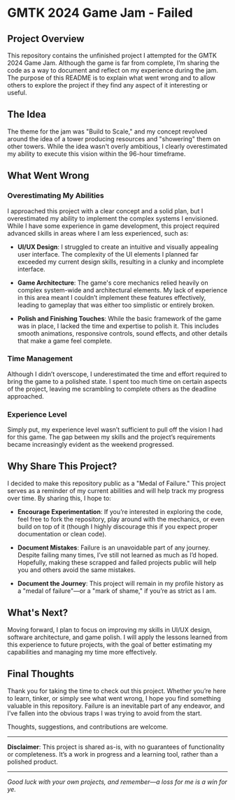 # GMTK 2024 Game Jam - Failed

## Project Overview

This repository contains the unfinished project I attempted for the GMTK 2024 Game Jam. Although the game is far from complete, I’m sharing the code as a way to document and reflect on my experience during the jam. The purpose of this README is to explain what went wrong and to allow others to explore the project if they find any aspect of it interesting or useful.

## The Idea

The theme for the jam was "Build to Scale," and my concept revolved around the idea of a tower producing resources and "showering" them on other towers. While the idea wasn't overly ambitious, I clearly overestimated my ability to execute this vision within the 96-hour timeframe.

## What Went Wrong

### Overestimating My Abilities

I approached this project with a clear concept and a solid plan, but I overestimated my ability to implement the complex systems I envisioned. While I have some experience in game development, this project required advanced skills in areas where I am less experienced, such as:

- **UI/UX Design**: I struggled to create an intuitive and visually appealing user interface. The complexity of the UI elements I planned far exceeded my current design skills, resulting in a clunky and incomplete interface.
  
- **Game Architecture**: The game's core mechanics relied heavily on complex system-wide and architectural elements. My lack of experience in this area meant I couldn’t implement these features effectively, leading to gameplay that was either too simplistic or entirely broken.
  
- **Polish and Finishing Touches**: While the basic framework of the game was in place, I lacked the time and expertise to polish it. This includes smooth animations, responsive controls, sound effects, and other details that make a game feel complete.

### Time Management

Although I didn’t overscope, I underestimated the time and effort required to bring the game to a polished state. I spent too much time on certain aspects of the project, leaving me scrambling to complete others as the deadline approached.

### Experience Level

Simply put, my experience level wasn’t sufficient to pull off the vision I had for this game. The gap between my skills and the project’s requirements became increasingly evident as the weekend progressed.

## Why Share This Project?

I decided to make this repository public as a "Medal of Failure." This project serves as a reminder of my current abilities and will help track my progress over time. By sharing this, I hope to:

- **Encourage Experimentation**: If you’re interested in exploring the code, feel free to fork the repository, play around with the mechanics, or even build on top of it (though I highly discourage this if you expect proper documentation or clean code).

- **Document Mistakes**: Failure is an unavoidable part of any journey. Despite failing many times, I’ve still not learned as much as I’d hoped. Hopefully, making these scrapped and failed projects public will help you and others avoid the same mistakes.

- **Document the Journey**: This project will remain in my profile history as a "medal of failure"—or a "mark of shame," if you’re as strict as I am.

## What's Next?

Moving forward, I plan to focus on improving my skills in UI/UX design, software architecture, and game polish. I will apply the lessons learned from this experience to future projects, with the goal of better estimating my capabilities and managing my time more effectively.

## Final Thoughts

Thank you for taking the time to check out this project. Whether you’re here to learn, tinker, or simply see what went wrong, I hope you find something valuable in this repository. Failure is an inevitable part of any endeavor, and I’ve fallen into the obvious traps I was trying to avoid from the start.

Thoughts, suggestions, and contributions are welcome.

---

**Disclaimer**: This project is shared as-is, with no guarantees of functionality or completeness. It’s a work in progress and a learning tool, rather than a polished product.

---

*Good luck with your own projects, and remember—a loss for me is a win for ye.*

